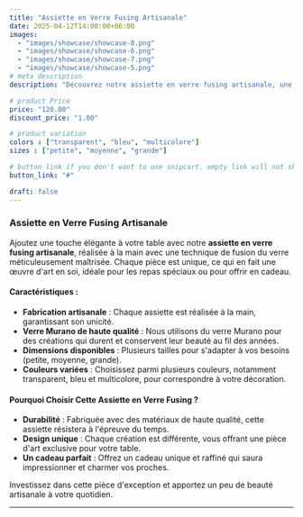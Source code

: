 ```yaml
---
title: "Assiette en Verre Fusing Artisanale"
date: 2025-04-12T14:00:00+06:00
images: 
  - "images/showcase/showcase-8.png"
  - "images/showcase/showcase-6.png"
  - "images/showcase/showcase-7.png"
  - "images/showcase/showcase-5.png"
# meta description
description: "Découvrez notre assiette en verre fusing artisanale, une pièce unique fabriquée à la main. Ajoutez une touche de raffinement à votre table avec ce produit en verre Murano."

# product Price
price: "120.00"
discount_price: "1.00"

# product variation
colors : ["transparent", "bleu", "multicolore"]
sizes : ["petite", "moyenne", "grande"]

# button link if you don't want to use snipcart. empty link will not show button
button_link: "#"

draft: false
---
```


### **Assiette en Verre Fusing Artisanale**

Ajoutez une touche élégante à votre table avec notre **assiette en verre fusing artisanale**, réalisée à la main avec une technique de fusion du verre méticuleusement maîtrisée. Chaque pièce est unique, ce qui en fait une œuvre d'art en soi, idéale pour les repas spéciaux ou pour offrir en cadeau.

#### **Caractéristiques** :
- **Fabrication artisanale** : Chaque assiette est réalisée à la main, garantissant son unicité.
- **Verre Murano de haute qualité** : Nous utilisons du verre Murano pour des créations qui durent et conservent leur beauté au fil des années.
- **Dimensions disponibles** : Plusieurs tailles pour s'adapter à vos besoins (petite, moyenne, grande).
- **Couleurs variées** : Choisissez parmi plusieurs couleurs, notamment transparent, bleu et multicolore, pour correspondre à votre décoration.

#### **Pourquoi Choisir Cette Assiette en Verre Fusing ?**
- **Durabilité** : Fabriquée avec des matériaux de haute qualité, cette assiette résistera à l'épreuve du temps.
- **Design unique** : Chaque création est différente, vous offrant une pièce d'art exclusive pour votre table.
- **Un cadeau parfait** : Offrez un cadeau unique et raffiné qui saura impressionner et charmer vos proches.

Investissez dans cette pièce d'exception et apportez un peu de beauté artisanale à votre quotidien.

---


